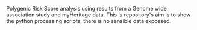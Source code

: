 Polygenic Risk Score analysis using results from a Genome wide association study and myHeritage data. This is repository's aim is to show the python processing scripts, there is no sensible data expossed.
